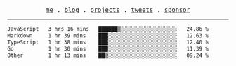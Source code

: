 <p align="center">
  <samp>
    <a href="https://everfu.org">me</a> .
    <a href="https://everfu.org/blog">blog</a> .
    <a href="https://everfu.org/github">projects</a> .
    <a href="https://twitter.com/everfu8">tweets</a> .
    <a href="https://everfu.org/sponsor">sponsor</a>
  </samp>
</p>

---

<!--START_SECTION:waka-->

```txt
JavaScript   3 hrs 16 mins   ██████▒░░░░░░░░░░░░░░░░░░   24.86 %
Markdown     1 hr 39 mins    ███░░░░░░░░░░░░░░░░░░░░░░   12.63 %
TypeScript   1 hr 38 mins    ███░░░░░░░░░░░░░░░░░░░░░░   12.40 %
Go           1 hr 30 mins    ███░░░░░░░░░░░░░░░░░░░░░░   11.39 %
Other        1 hr 13 mins    ██▒░░░░░░░░░░░░░░░░░░░░░░   09.24 %
```

<!--END_SECTION:waka-->

